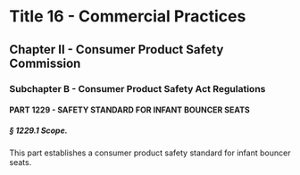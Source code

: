 
# Title 16 - Commercial Practices
## Chapter II - Consumer Product Safety Commission
### Subchapter B - Consumer Product Safety Act Regulations
#### PART 1229 - SAFETY STANDARD FOR INFANT BOUNCER SEATS
##### § 1229.1 Scope.

This part establishes a consumer product safety standard for infant bouncer seats.
